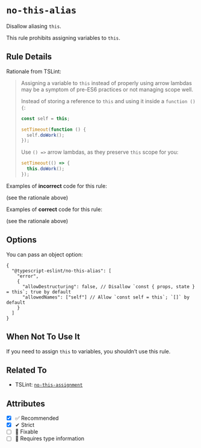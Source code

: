 # `no-this-alias`

Disallow aliasing `this`.

This rule prohibits assigning variables to `this`.

## Rule Details

Rationale from TSLint:

> Assigning a variable to `this` instead of properly using arrow lambdas may be a symptom of pre-ES6 practices
> or not managing scope well.
>
> Instead of storing a reference to `this` and using it inside a `function () {`:
>
> ```js
> const self = this;
>
> setTimeout(function () {
>   self.doWork();
> });
> ```
>
> Use `() =>` arrow lambdas, as they preserve `this` scope for you:
>
> ```js
> setTimeout(() => {
>   this.doWork();
> });
> ```

Examples of **incorrect** code for this rule:

(see the rationale above)

Examples of **correct** code for this rule:

(see the rationale above)

## Options

You can pass an object option:

```jsonc
{
  "@typescript-eslint/no-this-alias": [
    "error",
    {
      "allowDestructuring": false, // Disallow `const { props, state } = this`; true by default
      "allowedNames": ["self"] // Allow `const self = this`; `[]` by default
    }
  ]
}
```

## When Not To Use It

If you need to assign `this` to variables, you shouldn’t use this rule.

## Related To

- TSLint: [`no-this-assignment`](https://palantir.github.io/tslint/rules/no-this-assignment/)

## Attributes

- [x] ✅ Recommended
- [x] ✔ Strict
- [ ] 🔧 Fixable
- [ ] 💭 Requires type information
